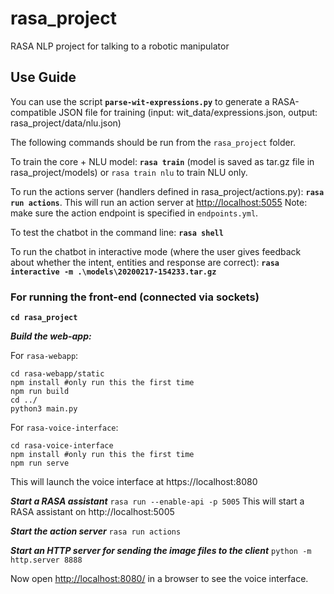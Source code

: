 # rasa_project
RASA NLP project for talking to a robotic manipulator

## Use Guide

You can use the script **```parse-wit-expressions.py```** to generate a RASA-compatible JSON file for training (input: wit_data/expressions.json, output: rasa_project/data/nlu.json)

The following commands should be run from the ``rasa_project`` folder.

To train the core + NLU model:
**```rasa train```** (model is saved as tar.gz file in rasa_project/models) or ```rasa train nlu``` to train NLU only.

To run the actions server (handlers defined in rasa_project/actions.py):
**```rasa run actions```**. This will run an action server at [http://localhost:5055](http://localhost:5055)
Note: make sure the action endpoint is specified in ```endpoints.yml```.

To test the chatbot in the command line:
**```rasa shell```**

To run the chatbot in interactive mode (where the user gives feedback about whether the intent, entities and response are correct):
**```rasa interactive -m .\models\20200217-154233.tar.gz```**

### For running the front-end (connected via sockets)
**```cd rasa_project```**

***Build the web-app:***

For `rasa-webapp`:

```console
cd rasa-webapp/static
npm install #only run this the first time
npm run build
cd ../
python3 main.py
```

For `rasa-voice-interface`:

```console
cd rasa-voice-interface
npm install #only run this the first time
npm run serve
```

This will launch the voice interface at https://localhost:8080

***Start a RASA assistant***
``rasa run --enable-api -p 5005``
This will start a RASA assistant on http://localhost:5005

***Start the action server***
``rasa run actions``

***Start an HTTP server for sending the image files to the client***
``python -m http.server 8888``

Now open [http://localhost:8080/](http://localhost:8080/) in a browser to see the voice interface.
